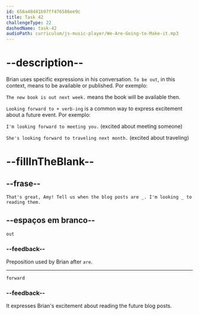 ```yaml
---
id: 656a48d41b97ff476586ee9c
title: Task 42
challengeType: 22
dashedName: task-42
audioPath: curriculum/js-music-player/We-Are-Going-to-Make-it.mp3
---
```


<!--
AUDIO REFERENCE: 
Brian: That's great, Amy! Tell us when the blog posts are _ . I'm looking _ to reading them.
-->

# --description--

Brian uses specific expressions in his conversation. `To be out`, in this context, means to be available or published. Por exemplo:

`The new book is out next week.` means the book will be available then.

`Looking forward to + verb-ing` is a common way to express excitement about a future event. Por exemplo:

`I'm looking forward to meeting you.` (excited about meeting someone)

`She's looking forward to traveling next month.` (excited about traveling)

# --fillInTheBlank--

## --frase--

`That's great, Amy! Tell us when the blog posts are _. I'm looking _ to reading them.`

## --espaços em branco--

`out`

### --feedback--

Preposition used by Brian after `are`.

---

`forward`

### --feedback--

It expresses Brian's excitement about reading the future blog posts.
